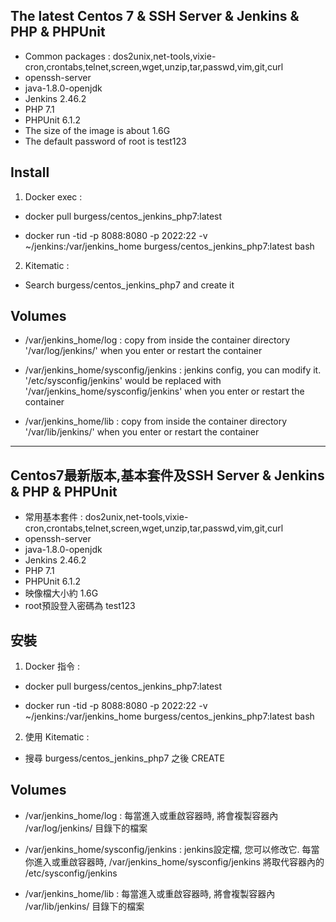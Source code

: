 ## The latest Centos 7 & SSH Server & Jenkins & PHP & PHPUnit

* Common packages : dos2unix,net-tools,vixie-cron,crontabs,telnet,screen,wget,unzip,tar,passwd,vim,git,curl
* openssh-server
* java-1.8.0-openjdk
* Jenkins 2.46.2
* PHP 7.1
* PHPUnit 6.1.2
* The size of the image is about 1.6G
* The default password of root is test123


## Install

1. Docker exec :

* docker pull burgess/centos_jenkins_php7:latest

* docker run -tid -p 8088:8080 -p 2022:22 -v ~/jenkins:/var/jenkins_home burgess/centos_jenkins_php7:latest bash


2. Kitematic :

* Search burgess/centos_jenkins_php7 and create it


## Volumes

* /var/jenkins_home/log : copy from inside the container directory '/var/log/jenkins/' when you enter or restart the container

* /var/jenkins_home/sysconfig/jenkins : jenkins config, you can modify it. '/etc/sysconfig/jenkins' would be replaced with '/var/jenkins_home/sysconfig/jenkins' when you enter or restart the container

* /var/jenkins_home/lib : copy from inside the container directory '/var/lib/jenkins/' when you enter or restart the container


---


## Centos7最新版本,基本套件及SSH Server & Jenkins & PHP & PHPUnit

* 常用基本套件 : dos2unix,net-tools,vixie-cron,crontabs,telnet,screen,wget,unzip,tar,passwd,vim,git,curl
* openssh-server
* java-1.8.0-openjdk
* Jenkins 2.46.2
* PHP 7.1
* PHPUnit 6.1.2
* 映像檔大小約 1.6G
* root預設登入密碼為 test123


## 安裝

1. Docker 指令 :

* docker pull burgess/centos_jenkins_php7:latest

* docker run -tid -p 8088:8080 -p 2022:22 -v ~/jenkins:/var/jenkins_home burgess/centos_jenkins_php7:latest bash


2. 使用 Kitematic :

* 搜尋 burgess/centos_jenkins_php7 之後 CREATE


## Volumes

* /var/jenkins_home/log : 每當進入或重啟容器時, 將會複製容器內 /var/log/jenkins/ 目錄下的檔案

* /var/jenkins_home/sysconfig/jenkins : jenkins設定檔, 您可以修改它. 每當你進入或重啟容器時, /var/jenkins_home/sysconfig/jenkins 將取代容器內的 /etc/sysconfig/jenkins

* /var/jenkins_home/lib : 每當進入或重啟容器時, 將會複製容器內 /var/lib/jenkins/ 目錄下的檔案



